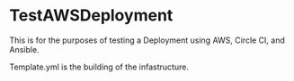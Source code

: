 # TestAWSDeployment

This is for the purposes of testing a Deployment using AWS, Circle CI, and Ansible.

Template.yml is the building of the infastructure.

